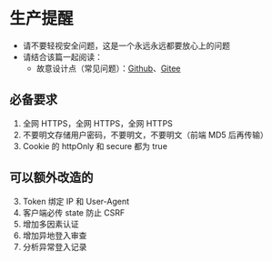 
# 生产提醒

- 请不要轻视安全问题，这是一个永远永远都要放心上的问题
- 请结合该篇一起阅读：
    - 故意设计点（常见问题）：[Github](https://github.com/cdk8s/tkey-docs/blob/master/faq/README.md)、[Gitee](https://gitee.com/cdk8s/tkey-docs/blob/master/faq/README.md)

## 必备要求

1. 全网 HTTPS，全网 HTTPS，全网 HTTPS
2. 不要明文存储用户密码，不要明文，不要明文（前端 MD5 后再传输）
4. Cookie 的 httpOnly 和 secure 都为 true


## 可以额外改造的

3. Token 绑定 IP 和 User-Agent
5. 客户端必传 state 防止 CSRF
5. 增加多因素认证
6. 增加异地登入审查
6. 分析异常登入记录









